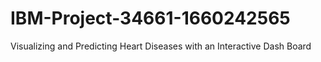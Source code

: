# IBM-Project-34661-1660242565
Visualizing and Predicting Heart Diseases with an Interactive Dash Board
